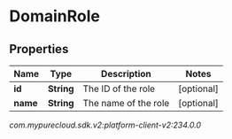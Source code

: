 # DomainRole


## Properties

| Name | Type | Description | Notes |
| ------------ | ------------- | ------------- | ------------- |
| **id** | **String** | The ID of the role |  [optional] |
| **name** | **String** | The name of the role |  [optional] |




_com.mypurecloud.sdk.v2:platform-client-v2:234.0.0_
